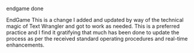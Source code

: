 endgame done


EndGame 
This is a change I added and updated by way of the technical magic of Text Wrangler and got to work as needed. This is a preferred practice and I find it gratifying that much has been done to update the process as per the received standard operating procedures and real-time enhancements.
